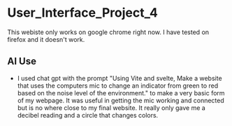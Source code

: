 # User_Interface_Project_4
This webiste only works on google chrome right now. I have tested on firefox and it doesn't work. 

## AI Use 
- I used chat gpt with the prompt "Using Vite and svelte, Make a website that uses the computers mic to change an indicator from green to red based on the noise level of the environment." to make a very basic form of my webpage. It was useful in getting the mic working and connected but is no where close to my final website. It really only gave me a decibel reading and a circle that changes colors.